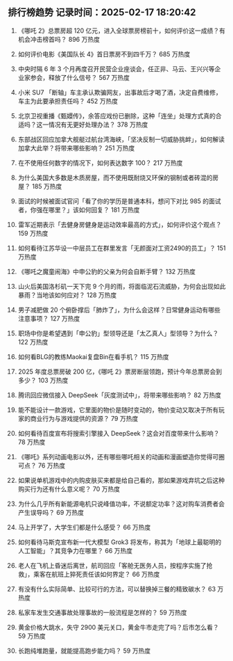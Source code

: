 
## 排行榜趋势 记录时间：2025-02-17 18:20:42
  
  1. 《哪吒 2》总票房超 120 亿元，进入全球票房榜前十，如何评价这一成绩？有机会冲击榜首吗？ 896 万热度
    
  2. 如何评价电影《美国队长 4》首日票房不到四千万？ 685 万热度
    
  3. 中央时隔 6 年 3 个月再度召开民营企业座谈会，任正非、马云、王兴兴等企业家参会，释放了什么信号？ 567 万热度
    
  4. 小米 SU7 「断轴」车主承认欺骗网友，出事故后才喝了酒，决定自费维修，车主为此要承担责任吗？ 452 万热度
    
  5. 北京卫视重播《甄嬛传》，余答应戏份已删除，这种「连坐」处理方式真的合适吗？这一情况有无更好处理办法？ 378 万热度
    
  6. 东部战区回应加拿大舰艇过航台湾海峡，「坚决反制一切威胁挑衅」，如何解读加拿大此举？将带来哪些影响？ 251 万热度
    
  7. 在不使用任何数字的情况下，如何表达数字 100？ 217 万热度
    
  8. 为什么美国大多数是木质房屋，而不使用既耐烧又环保的钢制或者砖混的房屋？ 185 万热度
    
  9. 面试的时候被面试官问「看了你的学历是普通本科，想问下对比 985 的面试者，你强在哪里？」该如何回复？ 181 万热度
    
  10. 雷军近期表示「去健身房健身是运动效率最高的方式」，如何评价这个观点？ 159 万热度
    
  11. 如何看待江苏华设一中层员工在群里发言「无颜面对工资2490的员工」？ 151 万热度
    
  12. 《哪吒之魔童闹海》中申公豹的父亲为何会自断手臂？ 132 万热度
    
  13. 山火后美国洛杉矶一天下完 9 个月的雨，将面临泥石流威胁，为何会出现如此暴雨？当地该如何应对？ 128 万热度
    
  14. 男子减肥做 20 个俯卧撑后「肺炸了」，为什么会这样？日常健身运动有哪些注意事项？ 127 万热度
    
  15. 职场中你是希望遇到「申公豹」型领导还是「太乙真人」型领导？为什么？ 122 万热度
    
  16. 如何看BLG的教练Maokai复盘Bin在看手机？ 115 万热度
    
  17. 2025 年度总票房破 200 亿，《哪吒 2》票房断层领跑，预计今年总票房会到多少？ 103 万热度
    
  18. 腾讯回应微信接入 DeepSeek「灰度测试中」，将带来哪些影响？ 82 万热度
    
  19. 能不能设计一款游戏，它里面的物价是随时变动的，物价变动又取决于所有玩家的商业行为与游戏提供的资源？ 79 万热度
    
  20. 如何看待百度宣布将搜索引擎接入 DeepSeek？这会对百度带来什么影响？ 78 万热度
    
  21. 《哪吒》系列动画电影以外，还有哪些哪吒相关的动画和漫画塑造你觉得可圈可点？ 76 万热度
    
  22. 如果说单机游戏中的内购皮肤买来都是给自己看的，那如果游戏弃坑之后这种购买行为还有什么意义呢？ 70 万热度
    
  23. 为什么几乎所有新能源电机只说峰值功率，不说额定功率？这对购车消费者会产生误导吗？ 69 万热度
    
  24. 马上开学了，大学生们都是什么感受？ 66 万热度
    
  25. 如何看待马斯克宣布新一代大模型 Grok3 将发布，称其为「地球上最聪明的人工智能」？其竞争力在哪里？ 66 万热度
    
  26. 老人在飞机上昏迷后离世，航司回应「客舱无医务人员，按程序实施了抢救」，乘客在航班上猝死责任该如何界定？ 66 万热度
    
  27. 有没有什么实际简单、比较可行的方法，可以替换掉三餐的精致碳水？ 63 万热度
    
  28. 私家车发生交通事故处理事故的一般流程是怎样的？ 59 万热度
    
  29. 黄金价格大跳水，失守 2900 美元关口，黄金牛市走完了吗？后市怎么看？ 59 万热度
    
  30. 长跑纯堆跑量，就能提高跑步能力吗？ 59 万热度
    